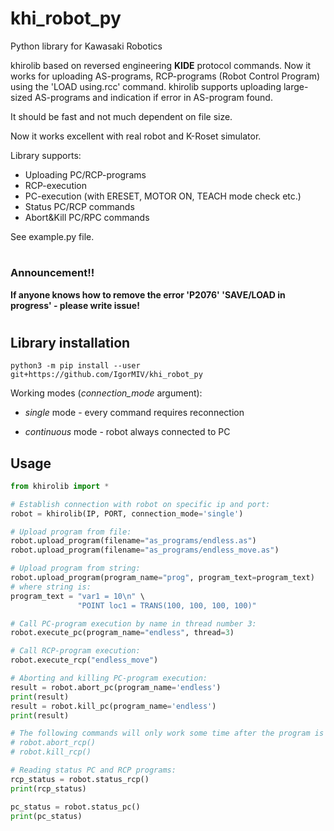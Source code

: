 # khi_robot_py
Python library for Kawasaki Robotics

khirolib based on reversed engineering **KIDE** protocol commands.
Now it works for uploading AS-programs, RCP-programs (Robot Control Program) using the 'LOAD using.rcc' command.
khirolib supports uploading large-sized AS-programs and indication if error in AS-program found.

It should be fast and not much dependent on file size.

Now it works excellent with real robot and K-Roset simulator.

Library supports: 
- Uploading PC/RCP-programs
- RCP-execution
- PC-execution (with ERESET, MOTOR ON, TEACH mode check etc.)
- Status PC/RCP commands
- Abort&Kill PC/RPC commands

See example.py file.
#
### Announcement!!
**If anyone knows how to remove the error 'P2076' 'SAVE/LOAD in progress' - please write issue!**
#

## Library installation
```
python3 -m pip install --user git+https://github.com/IgorMIV/khi_robot_py
```

Working modes (_connection_mode_ argument):
- _single_ mode - every command requires reconnection
* _continuous_ mode - robot always connected to PC

## Usage

```python
from khirolib import *

# Establish connection with robot on specific ip and port:
robot = khirolib(IP, PORT, connection_mode='single')

# Upload program from file:
robot.upload_program(filename="as_programs/endless.as")
robot.upload_program(filename="as_programs/endless_move.as")

# Upload program from string:
robot.upload_program(program_name="prog", program_text=program_text)
# where string is:
program_text = "var1 = 10\n" \
               "POINT loc1 = TRANS(100, 100, 100, 100)"

# Call PC-program execution by name in thread number 3:
robot.execute_pc(program_name="endless", thread=3)

# Call RCP-program execution:
robot.execute_rcp("endless_move")

# Aborting and killing PC-program execution:
result = robot.abort_pc(program_name='endless')
print(result)
result = robot.kill_pc(program_name='endless')
print(result)

# The following commands will only work some time after the program is started:
# robot.abort_rcp()
# robot.kill_rcp()

# Reading status PC and RCP programs:
rcp_status = robot.status_rcp()
print(rcp_status)

pc_status = robot.status_pc()
print(pc_status)